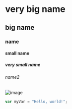# very big name 
## big name
### name
#### small name
##### very small name
###### name2


![image](https://github.com/user-attachments/assets/86122388-30e8-4359-b8fb-df369c7f30a0)


``` javascript
var myVar = "Hello, world!";
```
